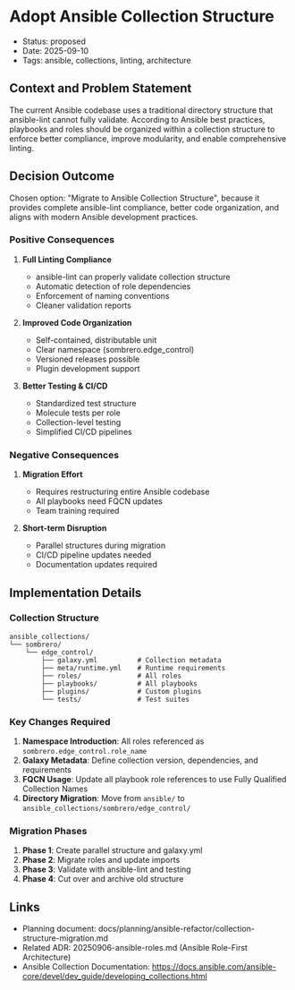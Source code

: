 # Adopt Ansible Collection Structure

- Status: proposed
- Date: 2025-09-10
- Tags: ansible, collections, linting, architecture

## Context and Problem Statement

The current Ansible codebase uses a traditional directory structure that ansible-lint cannot fully validate. According to Ansible best practices, playbooks and roles should be organized within a collection structure to enforce better compliance, improve modularity, and enable comprehensive linting.

## Decision Outcome

Chosen option: "Migrate to Ansible Collection Structure", because it provides complete ansible-lint compliance, better code organization, and aligns with modern Ansible development practices.

### Positive Consequences

1. **Full Linting Compliance**
   - ansible-lint can properly validate collection structure
   - Automatic detection of role dependencies
   - Enforcement of naming conventions
   - Cleaner validation reports

2. **Improved Code Organization**
   - Self-contained, distributable unit
   - Clear namespace (sombrero.edge_control)
   - Versioned releases possible
   - Plugin development support

3. **Better Testing & CI/CD**
   - Standardized test structure
   - Molecule tests per role
   - Collection-level testing
   - Simplified CI/CD pipelines

### Negative Consequences

1. **Migration Effort**
   - Requires restructuring entire Ansible codebase
   - All playbooks need FQCN updates
   - Team training required

2. **Short-term Disruption**
   - Parallel structures during migration
   - CI/CD pipeline updates needed
   - Documentation updates required

## Implementation Details

### Collection Structure
```
ansible_collections/
└── sombrero/
    └── edge_control/
        ├── galaxy.yml          # Collection metadata
        ├── meta/runtime.yml    # Runtime requirements
        ├── roles/              # All roles
        ├── playbooks/          # All playbooks
        ├── plugins/            # Custom plugins
        └── tests/              # Test suites
```

### Key Changes Required

1. **Namespace Introduction**: All roles referenced as `sombrero.edge_control.role_name`
2. **Galaxy Metadata**: Define collection version, dependencies, and requirements
3. **FQCN Usage**: Update all playbook role references to use Fully Qualified Collection Names
4. **Directory Migration**: Move from `ansible/` to `ansible_collections/sombrero/edge_control/`

### Migration Phases

1. **Phase 1**: Create parallel structure and galaxy.yml
2. **Phase 2**: Migrate roles and update imports
3. **Phase 3**: Validate with ansible-lint and testing
4. **Phase 4**: Cut over and archive old structure

## Links

- Planning document: docs/planning/ansible-refactor/collection-structure-migration.md
- Related ADR: 20250906-ansible-roles.md (Ansible Role-First Architecture)
- Ansible Collection Documentation: https://docs.ansible.com/ansible-core/devel/dev_guide/developing_collections.html